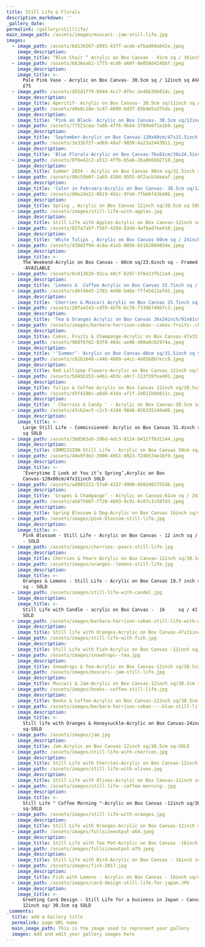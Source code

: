 ```yaml
---
title: Still Life & Florals
description_markdown: ''
_gallery_date:
permalink: /gallery/stilllife/
main_image_path: /assets/images/muscari--jam-still-life.jpg
images:
  - image_path: /assets/bd136567-d991-43ff-aceb-efbad04a642e.jpeg
    image_description:
    image_title: “Blue Chair “ Acrylic on Box Canvas - 91cm sq / 36inch sq - AVAILABLE £530
  - image_path: /assets/6636eab1-1775-4cd6-a60f-8e058d424bbf.jpeg
    image_description:
    image_title: >-
      Pale Pink Vase - Acrylic on Box Canvas- 30.5cm sq / 12inch sq AVAILABLE
      £75
  - image_path: /assets/d55d1f79-8944-4cc7-8fbc-2e4bb39b014c.jpeg
    image_description:
    image_title: Aperitif- Acrylic on Box Canvas- 30.5cm sq/12inch sq AVAILABLE £75
  - image_path: /assets/d0e8c18e-1c47-4090-bd3f-03b4e5a375de.jpeg
    image_description:
    image_title: 'Pink on Black- Acrylic on Box Canvas- 30.5cm sq/12inch sq AVAILABLE '
  - image_path: /assets/77521cea-7a0b-4ff6-9b54-3789e0f1e1b9.jpeg
    image_description:
    image_title: 'September-Acrylic on Box Canvas-120x80cm/47x31.5inch AVAILABLE '
  - image_path: /assets/3e33b72f-ad69-48af-9850-6a23a2443911.jpeg
    image_description:
    image_title: 'Blue Florals-Acrylic on Box Canvas-76x61cm/30x24.5inch AVAILABLE '
  - image_path: /assets/0f6e42c2-a512-4ffb-b5ab-2ba8b6b92710.jpeg
    image_description:
    image_title: Summer 2024 - Acrylic on Box Canvas 80cm sq/31.5inch sq SOLD
  - image_path: /assets/90c59b0f-1a65-4384-9555-0f2acb34eeaf.jpeg
    image_description:
    image_title: 'Color in February-Acrylic on Box Canvas- 30.5cm sq/12inch sq AVAILABLE '
  - image_path: /assets/d0e2de21-0619-491c-9fd4-7fb66f43b406.jpeg
    image_description:
    image_title: Spring , Acrylic on Box Canvas 12inch sq/30.5cm sq SOLD
  - image_path: /assets/images/still-life-with-apples.jpg
    image_description:
    image_title: Still Life with Apples-Acrylic on Box Canvas-12inch sq/30.5cm sq-AVAILABLE
  - image_path: /assets/837a7a5f-756f-4264-83dd-4afbad7ee410.jpeg
    image_description:
    image_title: 'White Tulips , Acrylic on Box Canvas 60cm sq / 24inch sq Framed-AVAILABLE '
  - image_path: /assets/430d2f94-4c8a-41e5-805b-b5162004034e.jpeg
    image_description:
    image_title: >-
      The Weekend-Acrylic on Box Canvas - 60cm sq/23.6inch sq - Framed
      -AVAILABLE 
  - image_path: /assets/8c81362b-92ca-48cf-b297-5f6e23fb11a4.jpeg
    image_description:
    image_title: 'Lemons &  Coffee Acrylic on Box Canvas 15.7inch sq / 40cm sq AVAILABLE '
  - image_path: /assets/cd6f4645-2782-4d98-b46e-fff45611ef81.jpeg
    image_description:
    image_title: 'Cherries & Muscari Acrylic on Box Canvas 15.7inch sq / 40cm sq AVAILABLE '
  - image_path: /assets/20fa4243-cdf0-4bf6-bc78-f338674967c3.jpeg
    image_description:
    image_title: 'Tea & Oranges Acrylic on Box Canvas 36x24inch/91x61cm AVAILABLE '
  - image_path: /assets/images/barbara-harrison-caban--cakes-fruits--champange.jpg
    image_description:
    image_title: Cakes, Fruits & Champange-Acrylic on Box Canvas-47x31inch/120x80cm-SOLD
  - image_path: /assets/960f6f62-83f0-464c-ae06-d80a0c62974a.jpeg
    image_description:
    image_title: '‘Summer’- Acrylic on Box Canvas-80cm sq/31.5inch sq SOLD '
  - image_path: /assets/c61b1640-c446-4809-a4cc-4e6568b7ecc8.jpeg
    image_description:
    image_title: Red Lollipop Flowers-Acrylic on Box Canvas 12inch sq/30.5cm sq SOLD
  - image_path: /assets/5d45b153-a461-4b3c-a9c7-113f39fea401.jpeg
    image_description:
    image_title: Tulips & Coffee Acrylic on Box Canvas 12inch sq/30.5cmsq SOLD
  - image_path: /assets/d5f4186c-a6d8-416a-af1f-24611bbb611c.jpeg
    image_description:
    image_title: ‘ Cherries & Candy ‘ - Acrylic on Box Canvas-30.5cm sq / 12inch sq SOLD
  - image_path: /assets/43cb2ec5-c2c5-4104-9846-026335140a06.jpeg
    image_description:
    image_title: >-
      Large Still Life - Commissioned- Acrylic on Box Canvas 31.4inch sq / 80cm
      sq SOLD 
  - image_path: /assets/3b0561eb-29bd-4dc3-8124-b411ffb32144.jpeg
    image_description:
    image_title: COMMISSION-Still Life - Acrylic on Box Canvas 50cm sq/19.7inch sq SOLD
  - image_path: /assets/48e9fde2-3900-4951-8923-f240574e16f9.jpeg
    image_description:
    image_title: >-
      ‘Everytime I Look at You it’s Spring’,Acrylic on Box
      Canvas-120x80cm/47x31inch SOLD 
  - image_path: /assets/ad803222-5fa8-4157-9900-6602402755db.jpeg
    image_description:
    image_title: ‘Grapes & Champange’ - Acrylic on Canvas-61cm sq / 24inch sq SOLD
  - image_path: /assets/ab67560f-f720-4603-9c91-6c07c1c50fd3.jpeg
    image_description:
    image_title: Spring Blossom & Dog-Acrylic on Box Canvas 16inch sq/41cm sq SOLD
  - image_path: /assets/images/pink-blossom-still-life.jpg
    image_description:
    image_title: >-
      Pink Blossom - Still Life - Acrylic on Box Canvas - 12 inch sq / 30.5cm sq
      - SOLD
  - image_path: /assets/images/cherries--pears-still-life.jpg
    image_description:
    image_title: Cherries & Pears-Acrylic on Box Canvas-12inch sq/30.5cm sq-SOLD
  - image_path: /assets/images/oranges--lemons-still-life.jpg
    image_description:
    image_title: >-
      Oranges & Lemons - Still Life - Acrylic on Box Canvas 19.7 inch sq / 50 cm
      sq - SOLD
  - image_path: /assets/images/still-life-with-candel.jpg
    image_description:
    image_title: >-
      Still Life with Candle - acrylic on Box Canvas -  16     sq / 41 cm sq -
      SOLD
  - image_path: /assets/images/barbara-harrison-caban-still-life-with-oranges.jpg
    image_description:
    image_title: Still life with Oranges-Acrylic on Box Canvas-47x31inch/120x80cm-SOLD
  - image_path: /assets/images/still-life-with-fish.jpg
    image_description:
    image_title: Still Life with Fish-Acrylic on Box Canvas -12inch sq/30.5cm sq-SOLD
  - image_path: /assets/images/snowdrops--tea.jpg
    image_description:
    image_title: Snowdrops & Tea-Acrylic on Box Canvas-12inch sq/30.5cm sq-SOLD
  - image_path: /assets/images/muscari--jam-still-life.jpg
    image_description:
    image_title: Muscari & Jam-Acrylic on Box Canvas-12inch sq/30.5cm sq-SOLD
  - image_path: /assets/images/books--coffee-still-life.jpg
    image_description:
    image_title: Books & Coffee-Acrylic on Box Canvas-12inch sq/30.5cm sq-SOLD
  - image_path: /assets/images/barbara-harrison-caban----blue-still-life--oxford-city.jpg
    image_description:
    image_title: >-
      Still life with Oranges & Honeysuckle-Acrylic on Box Canvas-24inch sq/61cm
      sq-SOLD
  - image_path: /assets/images/jam.jpg
    image_description:
    image_title: Jam-Acrylic on Box Canvas-12inch sq/30.5cm sq-SOLD
  - image_path: /assets/images/still-life-with-cherries.jpg
    image_description:
    image_title: Still Life with Cherries-Acrylic on Box Canvas-12inch sq / 30.5cm sq-SOLD
  - image_path: /assets/images/still-life-with-olives.jpg
    image_description:
    image_title: Still Life with Olives-Acrylic on Box Canvas-12inch sq/30.5cm sq - SOLD
  - image_path: /assets/images/still-life--coffee-morning-.jpg
    image_description:
    image_title: >-
      Still Life " Coffee Morning "-Acrylic on Box Canvas -12inch sq/30.5cm
      sq-SOLD
  - image_path: /assets/images/still-life-with-oranges.jpg
    image_description:
    image_title: Still Life with Oranges-Acrylic on Box Canvas-12inch sq/30.5cm sq - SOLD
  - image_path: /assets/images/fullsizeoutput-a64.jpeg
    image_description:
    image_title: Still Life with Tea Pot-Acrylic on Box Canvas -16inch sq/40.5cm sq- SOLD
  - image_path: /assets/images/fullsizeoutput-a79.jpeg
    image_description:
    image_title: Still Life with Bird-Acrylic on Box Canvas - 16inch sq/40.5cm sq - SOLD
  - image_path: /assets/images/fish-2017.jpg
    image_description:
    image_title: Fish with Lemons - Acrylic on Box Canvas - 16inch sq/40.5cm sq - SOLD
  - image_path: /assets/images/card-design-still-life-for-japan.JPG
    image_description:
    image_title: >-
      Greeting Card Design - Still Life for a business in Japan - Canvas Paper
      12inch sq/ 30.5cm sq SOLD
_comments:
  title: add a Gallery title
  permalink: page URL name
  main_image_path: This is the image used to represent your gallery
  images: Add and edit your gallery images here
---
```

